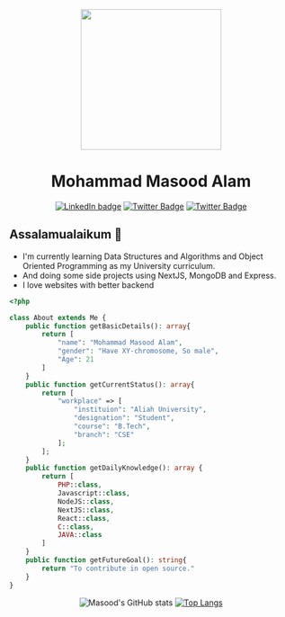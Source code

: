 <div id="header" align="center">
    <img src="https://media.giphy.com/media/SWoSkN6DxTszqIKEqv/giphy.gif" width="250">
    <h1>Mohammad Masood Alam</h1>
    <div>
        <a href="https://www.linkedin.com/in/iammasoodalam/"><img src="https://img.shields.io/badge/LinkedIn-blue?logo=linkedin&logoColor=white&style=for-the-badge" alt="LinkedIn badge"></a>
        <a href="https://www.twitter.com/iammasoodalam/"><img src="https://img.shields.io/badge/Twitter-blue?style=for-the-badge&logo=twitter&logoColor=white" alt="Twitter Badge"/></a>
        <a href="https://www.twitter.com/iammasoodalam/"><img src="https://img.shields.io/badge/Instagram-deeppink?style=for-the-badge&logo=twitter&logoColor=white" alt="Twitter Badge"/></a>
    </div>
    <!-- Below line will be activated after some views -->
    <!-- <div><img src="https://komarev.com/ghpvc/?username=iammasoodalam&style=flat&color=blue" alt=""/></div> -->
</div>

## Assalamualaikum 👋

- I'm currently learning Data Structures and Algorithms and Object Oriented Programming as my University curriculum.
- And doing some side projects using NextJS, MongoDB and Express.
- I love websites with better backend

```php
<?php

class About extends Me {
    public function getBasicDetails(): array{
        return [
            "name": "Mohammad Masood Alam",
            "gender": "Have XY-chromosome, So male",
            "Age": 21
        ]
    }
    public function getCurrentStatus(): array{
        return [
            "workplace" => [
                "instituion": "Aliah University",
                "designation": "Student",
                "course": "B.Tech",
                "branch": "CSE"
            ];
        ];
    }
    public function getDailyKnowledge(): array {
        return [
            PHP::class,
            Javascript::class,
            NodeJS::class,
            NextJS::class,
            React::class,
            C::class,
            JAVA::class
        ]
    }
    public function getFutureGoal(): string{
        return "To contribute in open source."
    }
}

```

<div align="center">

![Masood's GitHub stats](https://github-readme-stats.vercel.app/api?username=iammasoodalam&show_icons=true&theme=radical)
[![Top Langs](https://github-readme-stats.vercel.app/api/top-langs/?username=iammasoodalam&layout=donut)](https://github.com/anuraghazra/github-readme-stats)

</div>
